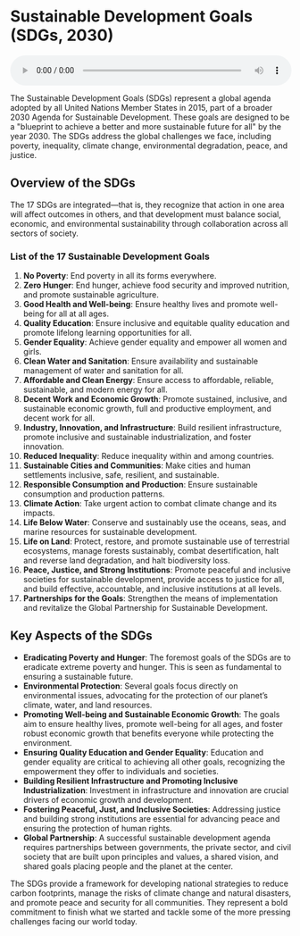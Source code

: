 # Sustainable Development Goals (SDGs, 2030)

<audio controls style="width: 100%;">
  <source src="../../../../../audio/4th_sem/ED/Unit-7 Social Entrepreneurship/7.b Sustainable Development Goals (SDG,2030).mp3" type="audio/mpeg">
  Your browser does not support the audio element.
</audio>


The Sustainable Development Goals (SDGs) represent a global agenda adopted by all United Nations Member States in 2015, part of a broader 2030 Agenda for Sustainable Development. These goals are designed to be a "blueprint to achieve a better and more sustainable future for all" by the year 2030. The SDGs address the global challenges we face, including poverty, inequality, climate change, environmental degradation, peace, and justice.

## Overview of the SDGs

The 17 SDGs are integrated—that is, they recognize that action in one area will affect outcomes in others, and that development must balance social, economic, and environmental sustainability through collaboration across all sectors of society.

### List of the 17 Sustainable Development Goals

1. **No Poverty**: End poverty in all its forms everywhere.
2. **Zero Hunger**: End hunger, achieve food security and improved nutrition, and promote sustainable agriculture.
3. **Good Health and Well-being**: Ensure healthy lives and promote well-being for all at all ages.
4. **Quality Education**: Ensure inclusive and equitable quality education and promote lifelong learning opportunities for all.
5. **Gender Equality**: Achieve gender equality and empower all women and girls.
6. **Clean Water and Sanitation**: Ensure availability and sustainable management of water and sanitation for all.
7. **Affordable and Clean Energy**: Ensure access to affordable, reliable, sustainable, and modern energy for all.
8. **Decent Work and Economic Growth**: Promote sustained, inclusive, and sustainable economic growth, full and productive employment, and decent work for all.
9. **Industry, Innovation, and Infrastructure**: Build resilient infrastructure, promote inclusive and sustainable industrialization, and foster innovation.
10. **Reduced Inequality**: Reduce inequality within and among countries.
11. **Sustainable Cities and Communities**: Make cities and human settlements inclusive, safe, resilient, and sustainable.
12. **Responsible Consumption and Production**: Ensure sustainable consumption and production patterns.
13. **Climate Action**: Take urgent action to combat climate change and its impacts.
14. **Life Below Water**: Conserve and sustainably use the oceans, seas, and marine resources for sustainable development.
15. **Life on Land**: Protect, restore, and promote sustainable use of terrestrial ecosystems, manage forests sustainably, combat desertification, halt and reverse land degradation, and halt biodiversity loss.
16. **Peace, Justice, and Strong Institutions**: Promote peaceful and inclusive societies for sustainable development, provide access to justice for all, and build effective, accountable, and inclusive institutions at all levels.
17. **Partnerships for the Goals**: Strengthen the means of implementation and revitalize the Global Partnership for Sustainable Development.

## Key Aspects of the SDGs

- **Eradicating Poverty and Hunger**: The foremost goals of the SDGs are to eradicate extreme poverty and hunger. This is seen as fundamental to ensuring a sustainable future.
- **Environmental Protection**: Several goals focus directly on environmental issues, advocating for the protection of our planet’s climate, water, and land resources.
- **Promoting Well-being and Sustainable Economic Growth**: The goals aim to ensure healthy lives, promote well-being for all ages, and foster robust economic growth that benefits everyone while protecting the environment.
- **Ensuring Quality Education and Gender Equality**: Education and gender equality are critical to achieving all other goals, recognizing the empowerment they offer to individuals and societies.
- **Building Resilient Infrastructure and Promoting Inclusive Industrialization**: Investment in infrastructure and innovation are crucial drivers of economic growth and development.
- **Fostering Peaceful, Just, and Inclusive Societies**: Addressing justice and building strong institutions are essential for advancing peace and ensuring the protection of human rights.
- **Global Partnership**: A successful sustainable development agenda requires partnerships between governments, the private sector, and civil society that are built upon principles and values, a shared vision, and shared goals placing people and the planet at the center.

The SDGs provide a framework for developing national strategies to reduce carbon footprints, manage the risks of climate change and natural disasters, and promote peace and security for all communities. They represent a bold commitment to finish what we started and tackle some of the more pressing challenges facing our world today.
